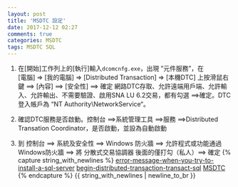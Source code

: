```yaml
---
layout: post
title: 'MSDTC 設定'
date: 2017-12-12 02:27
comments: true
categories: MSDTC
tags: MSDTC SQL
---
```

1.  在[開始]工作列上的[執行]輸入`dcomcnfg.exe`，出現 ”元件服務”，在<br>
[電腦] => [我的電腦] => [Distributed Transaction] => [本機DTC] 上按滑鼠右鍵 ==> [內容] ==> [安全性] ==> 確定 網路DTC存取、允許遠端用戶端、允許輸入、允許輸出、不需要驗證、啟用SNA LU 6.2交易，都有勾選 ==>確定。DTC 登入帳戶為 “NT Authority\NetworkService“。

2. 確認DTC服務是否啟動。控制台 ==>系統管理工具 ==>服務 ==>Distributed Transation Coordinator，是否啟動，並設為自動啟動

3. 到 控制台 ==> 系統及安全性 ==> Windows 防火牆 ==> 允許程式或功能通過Windows防火牆 ==> 將 分散式交易協調器 後面的僅打勾（私人）==> 確定
{% capture string_with_newlines %}
[error-message-when-you-try-to-install-a-sql-server](https://support.microsoft.com/zh-tw/help/940971/error-message-when-you-try-to-install-a-sql-server-2005-service-pack)
[begin-distributed-transaction-transact-sql](https://docs.microsoft.com/zh-tw/sql/t-sql/language-elements/begin-distributed-transaction-transact-sql)
[MSDTC](https://chenghsiu.wordpress.com/2011/11/14/msdtc-%E9%A9%97%E8%AD%89/)
{% endcapture %}
{{ string_with_newlines | newline_to_br }}